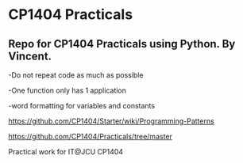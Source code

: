 # CP1404 Practicals
## Repo for CP1404 Practicals using Python. By Vincent.

-Do not repeat code as much as possible

-One function only has 1 application

-word formatting for variables and constants

https://github.com/CP1404/Starter/wiki/Programming-Patterns

https://github.com/CP1404/Practicals/tree/master

Practical work for IT@JCU CP1404
